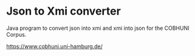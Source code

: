 Json to Xmi converter
=====================

Java program to convert json into xmi and xmi into json for the COBHUNI Corpus.

https://www.cobhuni.uni-hamburg.de/
